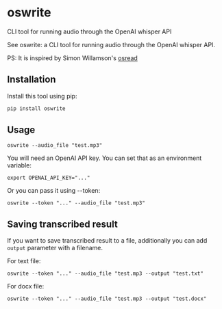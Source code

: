 # oswrite

CLI tool for running audio through the OpenAI whisper API

See oswrite: a CLI tool for running audio through the OpenAI whisper API.

PS: It is inspired by Simon Willamson's [osread](https://github.com/simonw/ospeak)

## Installation

Install this tool using pip:

```python
pip install oswrite
```

## Usage

```
oswrite --audio_file "test.mp3"
```

You will need an OpenAI API key. You can set that as an environment variable:

```
export OPENAI_API_KEY="..."
```

Or you can pass it using --token:

```
oswrite --token "..." --audio_file "test.mp3"
```

## Saving transcribed result

If you want to save transcribed result to a file, additionally you can add <code>output</code> parameter with a filename.

For text file:

```
oswrite --token "..." --audio_file "test.mp3 --output "test.txt"
```

For docx file:

```
oswrite --token "..." --audio_file "test.mp3 --output "test.docx"
```
